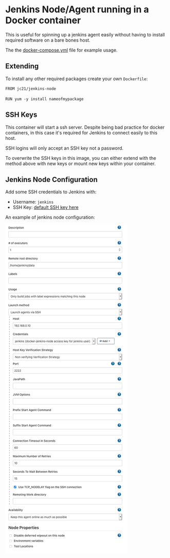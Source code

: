 # Jenkins Node/Agent running in a Docker container

This is useful for spinning up a jenkins agent easily without having to
install required software on a bare bones host.

The the [docker-compose.yml](docker-compose.yml) file for example usage.

## Extending

To install any other required packages create your own `Dockerfile`:

```
FROM jc21/jenkins-node

RUN yum -y install nameofmypackage
```

## SSH Keys

This container will start a ssh server. Despite being bad practice for
docker containers, in this case it's required for Jenkins to connect
easily to this host.

SSH logins will only accept an SSH key not a password.

To overwrite the SSH keys in this image, you can either extend with the method above
with new keys or mount new keys within your container.

## Jenkins Node Configuration

Add some SSH credentials to Jenkins with:

- Username: `jenkins`
- SSH Key: [default SSH key here](rootfs/home/jenkins/.ssh/id_rsa.key)

An example of jenkins node configuration:

![Jenkins Config](doc/jenkins_node_config.png)
